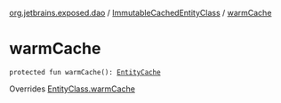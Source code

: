 [org.jetbrains.exposed.dao](../index.md) / [ImmutableCachedEntityClass](index.md) / [warmCache](.)

# warmCache

`protected fun warmCache(): `[`EntityCache`](../-entity-cache/index.md)

Overrides [EntityClass.warmCache](../-entity-class/warm-cache.md)

